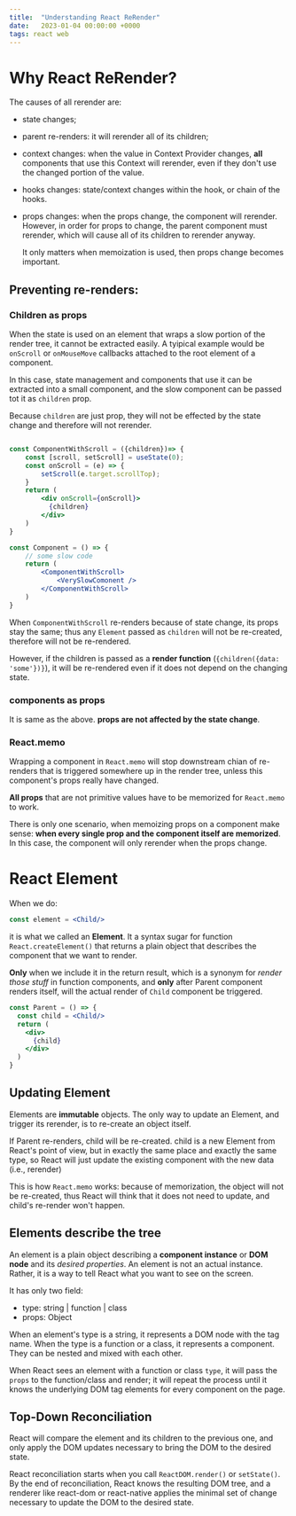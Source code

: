 ```yaml
---
title:  "Understanding React ReRender"
date:   2023-01-04 00:00:00 +0000
tags: react web
---
```


# Why React ReRender?
The causes of all rerender are:
* state changes;
* parent re-renders: it will rerender all of its children;
* context changes: when the value in Context Provider changes, **all** components that use this Context will rerender,
  even if they don't use the changed portion of the value. 
* hooks changes: state/context changes within the hook, or chain of the hooks.
* props changes: when the props change, the component will rerender. However, in order for props to change, the parent
  component must rerender, which will cause all of its children to rerender anyway.
  
  It only matters when memoization is used, then props change becomes important.

## Preventing re-renders:
### Children as props
When the state is used on an element that wraps a slow portion of the render tree, it cannot be extracted
easily. A tyipical example would be `onScroll` or `onMouseMove` callbacks attached to the root element of a component.

In this case, state management and components that use it can be extracted into a small component, and the slow 
component can be passed tot it as `children` prop.

Because `children` are just prop, they will not be effected by the state change and therefore will not rerender.

```jsx

const ComponentWithScroll = ({children})=> {
    const [scroll, setScroll] = useState(0);
    const onScroll = (e) => {
        setScroll(e.target.scrollTop);
    }
    return (
        <div onScroll={onScroll}>
          {children}
        </div>
    )
}

const Component = () => {
    // some slow code
    return (
        <ComponentWithScroll>
            <VerySlowComonent />
        </ComponentWithScroll>
    )
}

```

When `ComponentWithScroll` re-renders because of state change, its props stay the same; thus any `Element` passed 
as `children` will not be re-created, therefore will not be re-rendered.

However, if the children is passed as a **render function** (`{children({data: 'some'})}`), it will be re-rendered even 
if it does not depend on the changing state.

### components as props
It is same as the above. **props are not affected by the state change**.

### React.memo
Wrapping a component in `React.memo` will stop downstream chian of re-renders that is triggered somewhere up in the
render tree, unless this component's props really have changed.

**All props** that are not primitive values have to be memorized for `React.memo` to work.

There is only one scenario, when memoizing props on a component make sense: **when every single prop and the component 
itself are memorized**. In this case, the component will only rerender when the props change.

# React Element
When we do:
```jsx
const element = <Child/>
```
it is what we called an **Element**. It a syntax sugar for function `React.createElement()` that returns a plain object 
that describes the component that we want to render.

**Only** when we include it in the return result, which is a synonym for _render those stuff_ in function components, and 
**only** after Parent component renders itself, will the actual render of `Child` component be triggered.

```jsx
const Parent = () => {
  const child = <Child/>
  return (
    <div>
      {child}
    </div>
  )
}
```

## Updating Element
Elements are **immutable** objects. The only way to update an Element, and trigger its rerender, is 
to re-create an object itself.

If Parent re-renders, child will be re-created. child is a new Element from React's point of view, but in exactly the 
same place and exactly the same type, so React will just update the existing component with the new data (i.e., rerender)

This is how `React.memo` works: because of memorization, the object will not be re-created, thus React will think that 
it does not need to update, and child's re-render won't happen.

## Elements describe the tree
An element is a plain object describing a **component instance** or **DOM node** and its _desired properties_.
An element is not an actual instance. Rather, it is a way to tell React what you want to see on the screen.

It has only two field:
- type: string \| function \| class
- props: Object

When an element's type is a string, it represents a DOM node with the tag name. When the type is a function or a class,
it represents a component. They can be nested and mixed with each other.

When React sees an element with a function or class `type`, it  will pass the `props` to the function/class and render; 
it will repeat the process until it knows the underlying DOM tag elements for every component on the page.

## Top-Down Reconciliation

React will compare the element and its children to the previous one, and only apply the DOM updates necessary to bring
the DOM to the desired state.

React reconciliation starts when you call `ReactDOM.render()` or `setState()`. By the end of reconciliation, 
React knows the resulting DOM tree, and a renderer like react-dom or react-native applies the minimal
set of change necessary to update the DOM to the desired state.

